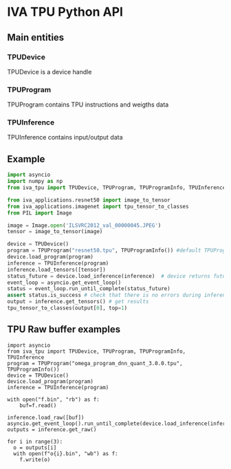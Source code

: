 # IVA TPU Python API
## Main entities
### TPUDevice
TPUDevice is a device handle

### TPUProgram
TPUProgram contains TPU instructions and weigths data

### TPUInference
TPUInference contains input/output data

## Example
```python
import asyncio
import numpy as np
from iva_tpu import TPUDevice, TPUProgram, TPUProgramInfo, TPUInference

from iva_applications.resnet50 import image_to_tensor
from iva_applications.imagenet import tpu_tensor_to_classes
from PIL import Image

image = Image.open('ILSVRC2012_val_00000045.JPEG')
tensor = image_to_tensor(image)

device = TPUDevice()
program = TPUProgram("resnet50.tpu", TPUProgramInfo()) #default TPUProgramInfo is totally fine
device.load_program(program)
inference = TPUInference(program)
inference.load_tensors([tensor])
status_future = device.load_inference(inference)  # device returns future for inference status
event_loop = asyncio.get_event_loop()
status = event_loop.run_until_complete(status_future)
assert status.is_success # check that there is no errors during inference
output = inference.get_tensors() # get results
tpu_tensor_to_classes(output[0], top=1)
```

## TPU Raw buffer examples
```
import asyncio
from iva_tpu import TPUDevice, TPUProgram, TPUProgramInfo, TPUInference
program = TPUProgram("omega_program_dnn_quant_3.0.0.tpu", TPUProgramInfo())
device = TPUDevice()
device.load_program(program)
inference = TPUInference(program)

with open("f.bin", "rb") as f:
    buf=f.read()

inference.load_raw([buf])
asyncio.get_event_loop().run_until_complete(device.load_inference(inference))
outputs = inference.get_raw()

for i in range(3):
  o = outputs[i]
  with open(f"o{i}.bin", "wb") as f:
    f.write(o)
```
